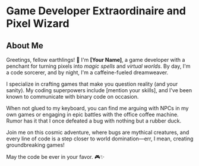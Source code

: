 # Game Developer Extraordinaire and Pixel Wizard

## About Me

Greetings, fellow earthlings! 🚀 I'm **[Your Name]**, a game developer with a penchant for turning pixels into *magic spells* and *virtual worlds*. By day, I'm a code sorcerer, and by night, I'm a caffeine-fueled dreamweaver.

I specialize in crafting games that make you question reality (and your sanity). My coding superpowers include [mention your skills], and I've been known to communicate with binary code on occasion.

When not glued to my keyboard, you can find me arguing with NPCs in my own games or engaging in epic battles with the office coffee machine. Rumor has it that I once defeated a bug with nothing but a rubber duck.

Join me on this cosmic adventure, where bugs are mythical creatures, and every line of code is a step closer to world domination—err, I mean, creating groundbreaking games!

May the code be ever in your favor. 🎮✨
